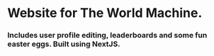 # Website for The World Machine.
### Includes user profile editing, leaderboards and some fun easter eggs. Built using NextJS.
